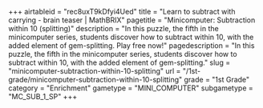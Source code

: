 +++
airtableid = "rec8uxT9kDfyi4Ued"
title = "Learn to subtract with carrying - brain teaser | MathBRIX"
pagetitle = "Minicomputer: Subtraction within 10 (splitting)"
description = "In this puzzle, the fifth in the minicomputer series, students discover how to subtract within 10, with the added element of gem-splitting. Play free now!"
pagedescription = "In this puzzle, the fifth in the minicomputer series, students discover how to subtract within 10, with the added element of gem-splitting."
slug = "minicomputer-subtraction-within-10-splitting"
url = "/1st-grade/minicomputer-subtraction-within-10-splitting"
grade = "1st Grade"
category = "Enrichment"
gametype = "MINI_COMPUTER"
subgametype = "MC_SUB_1_SP"
+++